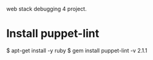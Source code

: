 web stack debugging 4 project.

# Install puppet-lint
$ apt-get install -y ruby
$ gem install puppet-lint -v 2.1.1
